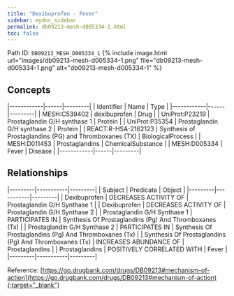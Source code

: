 ```yaml
---
title: "Dexibuprofen - Fever"
sidebar: mydoc_sidebar
permalink: db09213-mesh-d005334-1.html
toc: false 
---
```



Path ID: `DB09213_MESH_D005334_1`
{% include image.html url="images/db09213-mesh-d005334-1.png" file="db09213-mesh-d005334-1.png" alt="db09213-mesh-d005334-1" %}

## Concepts

|------------|------|---------|
| Identifier | Name | Type    |
|------------|------|---------|
| MESH:C539402 | dexibuprofen | Drug |
| UniProt:P23219 | Prostaglandin G/H synthase 1 | Protein |
| UniProt:P35354 | Prostaglandin G/H synthase 2 | Protein |
| REACT:R-HSA-2162123 | Synthesis of Prostaglandins (PG) and Thromboxanes (TX) | BiologicalProcess |
| MESH:D011453 | Prostaglandins | ChemicalSubstance |
| MESH:D005334 | Fever | Disease |
|------------|------|---------|

## Relationships

|---------|-----------|---------|
| Subject | Predicate | Object  |
|---------|-----------|---------|
| Dexibuprofen | DECREASES ACTIVITY OF | Prostaglandin G/H Synthase 1 |
| Dexibuprofen | DECREASES ACTIVITY OF | Prostaglandin G/H Synthase 2 |
| Prostaglandin G/H Synthase 1 | PARTICIPATES IN | Synthesis Of Prostaglandins (Pg) And Thromboxanes (Tx) |
| Prostaglandin G/H Synthase 2 | PARTICIPATES IN | Synthesis Of Prostaglandins (Pg) And Thromboxanes (Tx) |
| Synthesis Of Prostaglandins (Pg) And Thromboxanes (Tx) | INCREASES ABUNDANCE OF | Prostaglandins |
| Prostaglandins | POSITIVELY CORRELATED WITH | Fever |
|---------|-----------|---------|

Reference: [https://go.drugbank.com/drugs/DB09213#mechanism-of-action](https://go.drugbank.com/drugs/DB09213#mechanism-of-action){:target="_blank"}